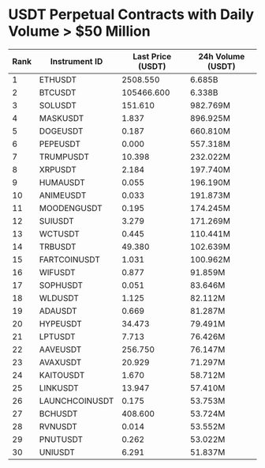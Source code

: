 # USDT Perpetual Contracts with Daily Volume > $50 Million

| Rank | Instrument ID | Last Price (USDT) | 24h Volume (USDT) |
|------|---------------|-------------------|-------------------|
| 1 | ETHUSDT | 2508.550 | 6.685B |
| 2 | BTCUSDT | 105466.600 | 6.338B |
| 3 | SOLUSDT | 151.610 | 982.769M |
| 4 | MASKUSDT | 1.837 | 896.925M |
| 5 | DOGEUSDT | 0.187 | 660.810M |
| 6 | PEPEUSDT | 0.000 | 557.318M |
| 7 | TRUMPUSDT | 10.398 | 232.022M |
| 8 | XRPUSDT | 2.184 | 197.740M |
| 9 | HUMAUSDT | 0.055 | 196.190M |
| 10 | ANIMEUSDT | 0.033 | 191.873M |
| 11 | MOODENGUSDT | 0.195 | 174.245M |
| 12 | SUIUSDT | 3.279 | 171.269M |
| 13 | WCTUSDT | 0.445 | 110.441M |
| 14 | TRBUSDT | 49.380 | 102.639M |
| 15 | FARTCOINUSDT | 1.031 | 100.962M |
| 16 | WIFUSDT | 0.877 | 91.859M |
| 17 | SOPHUSDT | 0.051 | 83.646M |
| 18 | WLDUSDT | 1.125 | 82.112M |
| 19 | ADAUSDT | 0.669 | 81.287M |
| 20 | HYPEUSDT | 34.473 | 79.491M |
| 21 | LPTUSDT | 7.713 | 76.426M |
| 22 | AAVEUSDT | 256.750 | 76.147M |
| 23 | AVAXUSDT | 20.929 | 71.297M |
| 24 | KAITOUSDT | 1.670 | 58.712M |
| 25 | LINKUSDT | 13.947 | 57.410M |
| 26 | LAUNCHCOINUSDT | 0.175 | 53.753M |
| 27 | BCHUSDT | 408.600 | 53.724M |
| 28 | RVNUSDT | 0.014 | 53.552M |
| 29 | PNUTUSDT | 0.262 | 53.022M |
| 30 | UNIUSDT | 6.291 | 51.837M |
